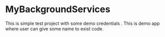 # MyBackgroundServices
This is simple test project with some demo credentials .
This is demo app where user can give some name to exist code.
